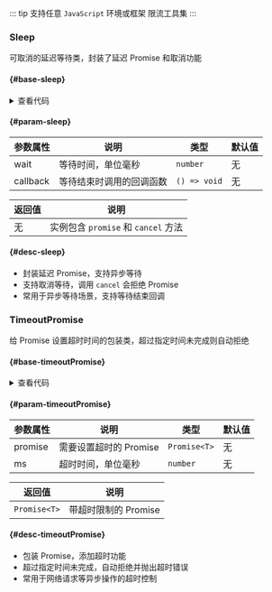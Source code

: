 <script setup>
import { useAddNumInOutlineLabel } from '../../.vitepress/utils/createElement.ts'
useAddNumInOutlineLabel(4)

import sleep from "./sleep.vue"
import timeoutPromise from "./timeoutPromise.vue"

</script>

::: tip 支持任意 `JavaScript` 环境或框架
限流工具集
:::

### Sleep

可取消的延迟等待类，封装了延迟 Promise 和取消功能

<div class="buzzts-border">

#### <divider-base /> {#base-sleep}

<sleep />

<details>
<summary>查看代码</summary>

<<< @/utils/rate/sleep.vue

</details>

#### <divider-param /> {#param-sleep}

| 参数属性 | 说明                       | 类型           | 默认值 |
|----------|----------------------------|----------------|--------|
| wait     | 等待时间，单位毫秒         | `number`       | 无     |
| callback | 等待结束时调用的回调函数   | `() => void`   | 无     |

| 返回值   | 说明                   |
|----------|------------------------|
| 无       | 实例包含 `promise` 和 `cancel` 方法 |

#### <divider-desc /> {#desc-sleep}

- 封装延迟 Promise，支持异步等待  
- 支持取消等待，调用 `cancel` 会拒绝 Promise  
- 常用于异步等待场景，支持等待结束回调  

</div>

### TimeoutPromise

给 Promise 设置超时时间的包装类，超过指定时间未完成则自动拒绝

<div class="buzzts-border">

#### <divider-base /> {#base-timeoutPromise}

<timeoutPromise />

<details>
<summary>查看代码</summary>

<<< @/utils/rate/timeoutPromise.vue

</details>

#### <divider-param /> {#param-timeoutPromise}

| 参数属性 | 说明              | 类型           | 默认值 |
|----------|-------------------|----------------|--------|
| promise  | 需要设置超时的 Promise | `Promise<T>`  | 无     |
| ms       | 超时时间，单位毫秒 | `number`       | 无     |

| 返回值   | 说明                      |
|----------|---------------------------|
| `Promise<T>` | 带超时限制的 Promise    |

#### <divider-desc /> {#desc-timeoutPromise}

- 包装 Promise，添加超时功能  
- 超过指定时间未完成，自动拒绝并抛出超时错误  
- 常用于网络请求等异步操作的超时控制  

</div>

